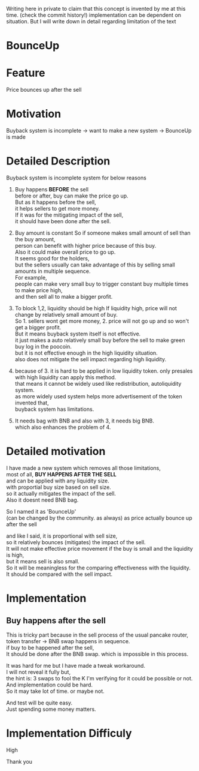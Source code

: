 Writing here in private to claim that this concept is invented by me at this time.
(check the commit history!)
implementation can be dependent on situation.
But I will write down in detail regarding limitation of the text

# BounceUp

# Feature
Price bounces up after the sell

# Motivation
Buyback system is incomplete
-> want to make a new system
-> BounceUp is made

# Detailed Description
Buyback system is incomplete system for below reasons  
1. Buy happens **BEFORE** the sell  
before or after, buy can make the price go up.  
But as it happens before the sell,  
it helps sellers to get more money.  
If it was for the mitigating impact of the sell,  
it should have been done after the sell.

2. Buy amount is constant
So if someone makes small amount of sell than the buy amount,  
person can benefit with higher price because of this buy.  
Also it could make overall price to go up.  
It seems good for the holders,  
but the sellers usually can take advantage of this by selling small amounts in multiple sequence.  
For example,  
people can make very small buy to trigger constant buy multiple times to make price high,  
and then sell all to make a bigger profit.  

3. To block 1,2, liquidity should be high
If liquidity high, price will not change by relatively small amount of buy.  
So 1. sellers wont get more money, 2. price will not go up and so won't get a bigger profit.  
But it means buyback system itself is not effective.  
it just makes a auto relatively small buy before the sell to make green buy log in the poocoin.  
but it is not effective enough in the high liquidity situation.  
also does not mitigate the sell impact regarding high liquidity.  

4. because of 3. it is hard to be applied in low liquidity token.
only presales with high liquidity can apply this method.  
that means it cannot be widely used like redistribution, autoliquidity system.  
as more widely used system helps more advertisement of the token invented that,  
buyback system has limitations.

5. It needs bag with BNB
and also with 3, it needs big BNB.  
which also enhances the problem of 4.

# Detailed motivation
I have made a new system which removes all those limitations,  
most of all, **BUY HAPPENS AFTER THE SELL**  
and can be applied with any liquidity size.  
with proportial buy size based on sell size.  
so it actually mitigates the impact of the sell.  
Also it doesnt need BNB bag.  

So I named it as 'BounceUp'  
(can be changed by the community. as always)
as price actually bounce up after the sell 

and like I said, it is proportional with sell size,  
so it relatively bounces (mitigates) the impact of the sell.  
It will not make effective price movement if the buy is small and the liquidity is high,  
but it means sell is also small.  
So it will be meaningless for the comparing effectiveness with the liquidity.  
It should be compared with the sell impact.  

# Implementation
## Buy happens after the sell  
This is tricky part because in the sell process of the usual pancake router,  
token transfer -> BNB swap happens in sequence.  
if buy to be happened after the sell,  
It should be done after the BNB swap. which is impossible in this process.  

It was hard for me but I have made a tweak workaround.  
I will not reveal it fully but,  
the hint is: 3 swaps to fool the K
I'm verifying for it could be possible or not.  
And implementation could be hard.  
So it may take lot of time. or maybe not.  

And test will be quite easy.  
Just spending some money matters.  

# Implementation Difficuly
High

Thank you
